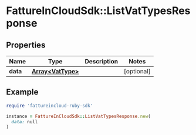 # FattureInCloudSdk::ListVatTypesResponse

## Properties

| Name | Type | Description | Notes |
| ---- | ---- | ----------- | ----- |
| **data** | [**Array&lt;VatType&gt;**](VatType.md) |  | [optional] |

## Example

```ruby
require 'fattureincloud-ruby-sdk'

instance = FattureInCloudSdk::ListVatTypesResponse.new(
  data: null
)
```

